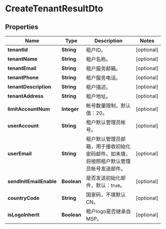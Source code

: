 
# CreateTenantResultDto

## Properties
Name | Type | Description | Notes
------------ | ------------- | ------------- | -------------
**tenantId** | **String** | 租户ID。 |  [optional]
**tenantName** | **String** | 租户名称。 |  [optional]
**tenantEmail** | **String** | 租户服务邮箱。 |  [optional]
**tenantPhone** | **String** | 租户服务电话。 |  [optional]
**tenantDescription** | **String** | 租户描述。 |  [optional]
**tenantAddress** | **String** | 租户地址。 |  [optional]
**limitAccountNum** | **Integer** | 帐号数量限制，默认值：20。 |  [optional]
**userAccount** | **String** | 租户默认管理员帐号。 |  [optional]
**userEmail** | **String** | 租户默认管理员邮箱，用于接收初始化密码邮件。如未填，将按照租户默认管理员帐号发送邮件。 |  [optional]
**sendInitEmailEnable** | **Boolean** | 是否发送初始化邮件，默认：true。 |  [optional]
**countryCode** | **String** | 国家码，不填默认CN。 |  [optional]
**isLogoInherit** | **Boolean** | 租户logo是否继承自MSP。 |  [optional]




